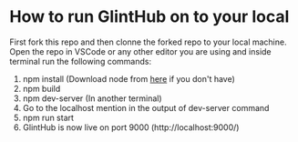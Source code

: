 # How to run GlintHub on to your local

First fork this repo and then clonne the forked repo to your local machine. 
Open the repo in VSCode or any other editor you are using and inside terminal run the following commands:
1. npm install (Download node from [here](https://nodejs.org/en/) if you don't have)
2. npm build
3. npm dev-server (In another terminal)
4. Go to the localhost mention in the output of dev-server command
5. npm run start
6. GlintHub is now live on port 9000 (http://localhost:9000/)